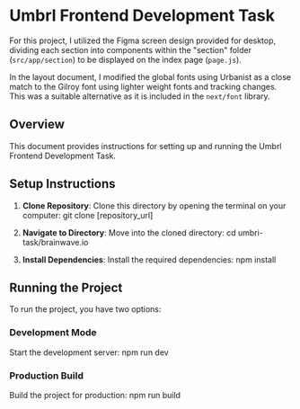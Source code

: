 # Umbrl Frontend Development Task

For this project, I utilized the Figma screen design provided for desktop, dividing each section into components within the "section" folder (`src/app/section`) to be displayed on the index page (`page.js`).

In the layout document, I modified the global fonts using Urbanist as a close match to the Gilroy font using lighter weight fonts and tracking changes. This was a suitable alternative as it is included in the `next/font` library.


## Overview

This document provides instructions for setting up and running the Umbrl Frontend Development Task.

## Setup Instructions

1. **Clone Repository**: Clone this directory by opening the terminal on your computer:
git clone [repository_url]


2. **Navigate to Directory**: Move into the cloned directory:
cd umbri-task/brainwave.io


3. **Install Dependencies**: Install the required dependencies:
npm install



## Running the Project

To run the project, you have two options:

### Development Mode

Start the development server:
npm run dev

### Production Build

Build the project for production:
npm run build